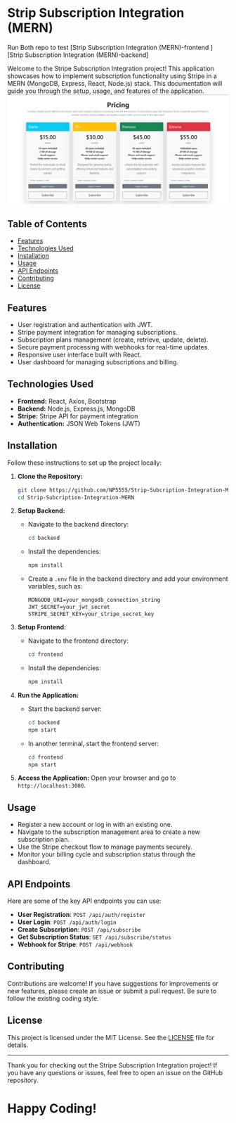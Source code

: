 # Strip Subscription Integration (MERN)
Run Both repo to test
[Strip Subscription Integration (MERN)-frontend ] 
[Strip Subscription Integration (MERN)-backend]

Welcome to the Stripe Subscription Integration project! This application showcases how to implement subscription functionality using Stripe in a MERN (MongoDB, Express, React, Node.js) stack. This documentation will guide you through the setup, usage, and features of the application.
<img src="./assets/Strip-MERN.png">


## Table of Contents

- [Features](#features)
- [Technologies Used](#technologies-used)
- [Installation](#installation)
- [Usage](#usage)
- [API Endpoints](#api-endpoints)
- [Contributing](#contributing)
- [License](#license)

## Features

- User registration and authentication with JWT.
- Stripe payment integration for managing subscriptions.
- Subscription plans management (create, retrieve, update, delete).
- Secure payment processing with webhooks for real-time updates.
- Responsive user interface built with React.
- User dashboard for managing subscriptions and billing.

## Technologies Used

- **Frontend:** React, Axios, Bootstrap
- **Backend:** Node.js, Express.js, MongoDB
- **Stripe:** Stripe API for payment integration
- **Authentication:** JSON Web Tokens (JWT)

## Installation

Follow these instructions to set up the project locally:

1. **Clone the Repository:**
   ```bash
   git clone https://github.com/NP5555/Strip-Subcription-Integration-MERN.git
   cd Strip-Subcription-Integration-MERN
   ```

2. **Setup Backend:**
   - Navigate to the backend directory:
     ```bash
     cd backend
     ```
   - Install the dependencies:
     ```bash
     npm install
     ```
   - Create a `.env` file in the backend directory and add your environment variables, such as:
     ```
     MONGODB_URI=your_mongodb_connection_string
     JWT_SECRET=your_jwt_secret
     STRIPE_SECRET_KEY=your_stripe_secret_key
     ```

3. **Setup Frontend:**
   - Navigate to the frontend directory:
     ```bash
     cd frontend
     ```
   - Install the dependencies:
     ```bash
     npm install
     ```

4. **Run the Application:**
   - Start the backend server:
     ```bash
     cd backend
     npm start
     ```
   - In another terminal, start the frontend server:
     ```bash
     cd frontend
     npm start
     ```

5. **Access the Application:**
   Open your browser and go to `http://localhost:3000`.

## Usage

- Register a new account or log in with an existing one.
- Navigate to the subscription management area to create a new subscription plan.
- Use the Stripe checkout flow to manage payments securely.
- Monitor your billing cycle and subscription status through the dashboard.

## API Endpoints

Here are some of the key API endpoints you can use:

- **User Registration**: `POST /api/auth/register`
- **User Login**: `POST /api/auth/login`
- **Create Subscription**: `POST /api/subscribe`
- **Get Subscription Status**: `GET /api/subscribe/status`
- **Webhook for Stripe**: `POST /api/webhook`

## Contributing

Contributions are welcome! If you have suggestions for improvements or new features, please create an issue or submit a pull request. Be sure to follow the existing coding style.

## License

This project is licensed under the MIT License. See the [LICENSE](LICENSE) file for details.

---

Thank you for checking out the Stripe Subscription Integration project! If you have any questions or issues, feel free to open an issue on the GitHub repository.

# Happy Coding!
